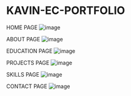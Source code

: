 # KAVIN-EC-PORTFOLIO

HOME PAGE
![image](https://user-images.githubusercontent.com/85669859/223923039-c2a080fd-d4e6-47d3-86ba-dbb35791ff6b.png)

ABOUT PAGE
![image](https://user-images.githubusercontent.com/85669859/223923276-d41ec258-2251-4423-b779-bac842cfb820.png)


EDUCATION PAGE
![image](https://user-images.githubusercontent.com/85669859/223923844-8895bc6e-4cc8-4b16-9931-9493699d0356.png)

PROJECTS PAGE
![image](https://user-images.githubusercontent.com/85669859/223924067-7e72576b-8b1f-4fdf-8dff-ff3255f32a2d.png)


SKILLS PAGE
![image](https://user-images.githubusercontent.com/85669859/223924387-0c37a706-732c-4e55-9506-cd9295ffbf77.png)


CONTACT PAGE
![image](https://user-images.githubusercontent.com/85669859/223924493-7233a48d-49a1-453c-bafc-3fed52ca3fd3.png)
